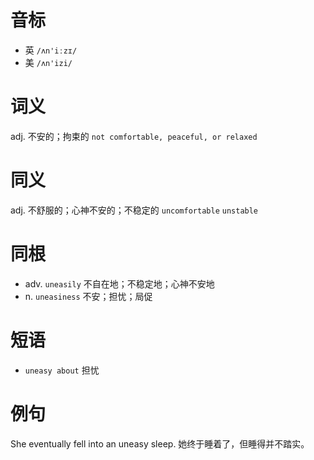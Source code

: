 # 音标

- 英 `/ʌn'iːzɪ/`
- 美 `/ʌn'izi/`

# 词义

adj. 不安的；拘束的
`not comfortable, peaceful, or relaxed`

# 同义

adj. 不舒服的；心神不安的；不稳定的
`uncomfortable` `unstable`

# 同根

- adv. `uneasily` 不自在地；不稳定地；心神不安地
- n. `uneasiness` 不安；担忧；局促

# 短语

- `uneasy about` 担忧

# 例句

She eventually fell into an uneasy sleep.
她终于睡着了，但睡得并不踏实。


